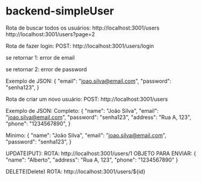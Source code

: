 # backend-simpleUser

Rota de buscar todos os usuários:
http://localhost:3001/users
http://localhost:3001/users?page=2

Rota de fazer login:
POST: http://localhost:3001/users/login

se retornar 1: error de email

se retornar 2: error de password

Exemplo de JSON:
{
"email": "joao.silva@email.com",
"password": "senha123",
}

Rota de criar um novo usuário:
POST: http://localhost:3001/users

Exemplo de JSON:
Completo:
{
"name": "João Silva",
"email": "joao.silva@email.com",
"password": "senha123",
"address": "Rua A, 123",
"phone": "1234567890",
}

Minimo:
{
"name": "João Silva",
"email": "joao.silva@email.com",
"password": "senha123",
}



UPDATE(PUT):
ROTA: http://localhost:3001/users/1
OBJETO PARA ENVIAR:
{
    "name": "Alberto",
    "address": "Rua A, 123",
    "phone": "1234567890"
}


DELETE(Delete)
ROTA: http://localhost:3001/users/${id}
